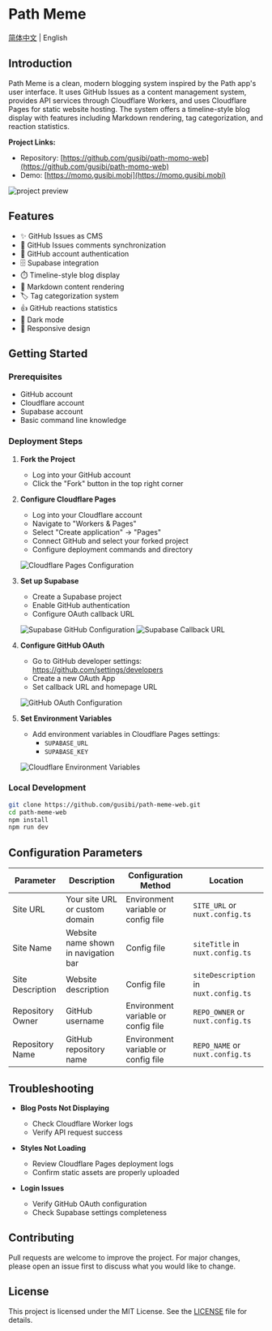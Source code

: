 # Path Meme

[简体中文](./readme-zh.md) | English

## Introduction

Path Meme is a clean, modern blogging system inspired by the Path app's user interface. It uses GitHub Issues as a content management system, provides API services through Cloudflare Workers, and uses Cloudflare Pages for static website hosting. The system offers a timeline-style blog display with features including Markdown rendering, tag categorization, and reaction statistics.

**Project Links:**
- Repository: [https://github.com/gusibi/path-momo-web](https://github.com/gusibi/path-momo-web)
- Demo: [https://momo.gusibi.mobi](https://momo.gusibi.mobi)

![project preview](image-11.png)

## Features

- ✨ GitHub Issues as CMS
- 💬 GitHub Issues comments synchronization
- 🔐 GitHub account authentication
- 🗄️ Supabase integration
- ⏱️ Timeline-style blog display
- 📝 Markdown content rendering
- 🏷️ Tag categorization system
- 👍 GitHub reactions statistics
- 🌙 Dark mode
- 📱 Responsive design

## Getting Started

### Prerequisites

- GitHub account
- Cloudflare account
- Supabase account
- Basic command line knowledge

### Deployment Steps

1. **Fork the Project**
   - Log into your GitHub account
   - Click the "Fork" button in the top right corner

2. **Configure Cloudflare Pages**
   - Log into your Cloudflare account
   - Navigate to "Workers & Pages"
   - Select "Create application" -> "Pages"
   - Connect GitHub and select your forked project
   - Configure deployment commands and directory
   
   ![Cloudflare Pages Configuration](image-1.png)

3. **Set up Supabase**
   - Create a Supabase project
   - Enable GitHub authentication
   - Configure OAuth callback URL
   
   ![Supabase GitHub Configuration](image-3.png)
   ![Supabase Callback URL](image-4.png)

4. **Configure GitHub OAuth**
   - Go to GitHub developer settings: https://github.com/settings/developers
   - Create a new OAuth App
   - Set callback URL and homepage URL
   
   ![GitHub OAuth Configuration](image-5.png)

5. **Set Environment Variables**
   - Add environment variables in Cloudflare Pages settings:
     - `SUPABASE_URL`
     - `SUPABASE_KEY`
   
   ![Cloudflare Environment Variables](image-7.png)

### Local Development

```bash
git clone https://github.com/gusibi/path-meme-web.git
cd path-meme-web
npm install
npm run dev
```

## Configuration Parameters

| Parameter | Description | Configuration Method | Location |
|-----------|-------------|---------------------|----------|
| Site URL | Your site URL or custom domain | Environment variable or config file | `SITE_URL` or `nuxt.config.ts` |
| Site Name | Website name shown in navigation bar | Config file | `siteTitle` in `nuxt.config.ts` |
| Site Description | Website description | Config file | `siteDescription` in `nuxt.config.ts` |
| Repository Owner | GitHub username | Environment variable or config file | `REPO_OWNER` or `nuxt.config.ts` |
| Repository Name | GitHub repository name | Environment variable or config file | `REPO_NAME` or `nuxt.config.ts` |

## Troubleshooting

- **Blog Posts Not Displaying**
  - Check Cloudflare Worker logs
  - Verify API request success

- **Styles Not Loading**
  - Review Cloudflare Pages deployment logs
  - Confirm static assets are properly uploaded

- **Login Issues**
  - Verify GitHub OAuth configuration
  - Check Supabase settings completeness

## Contributing

Pull requests are welcome to improve the project. For major changes, please open an issue first to discuss what you would like to change.

## License

This project is licensed under the MIT License. See the [LICENSE](LICENSE) file for details.